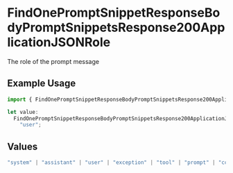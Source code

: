 # FindOnePromptSnippetResponseBodyPromptSnippetsResponse200ApplicationJSONRole

The role of the prompt message

## Example Usage

```typescript
import { FindOnePromptSnippetResponseBodyPromptSnippetsResponse200ApplicationJSONRole } from "orq-poc-typescript-multi-env-version/models/operations";

let value:
  FindOnePromptSnippetResponseBodyPromptSnippetsResponse200ApplicationJSONRole =
    "user";
```

## Values

```typescript
"system" | "assistant" | "user" | "exception" | "tool" | "prompt" | "correction" | "expected_output"
```